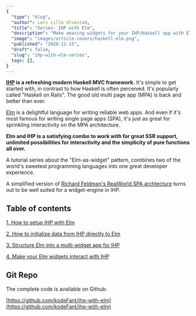 ```yaml
---
{
  "type": "blog",
  "author": Lars Lillo Ulvestad,
  "title": "Series: IHP with Elm",
  "description": "Make amazing widgets for your IHP/Haskell app with Elm.",
  "image": "images/article-covers/haskell-elm.png",
  "published": "2020-12-15",
  "draft": false,
  "slug": "ihp-with-elm-series",
  tags: [],
}
---
```


**[IHP](https://ihp.digitallyinduced.com/) is a refreshing modern Haskell MVC framework.** It's simple to get started with, in contrast to how Haskell is often perceived. It's popularly called "Haskell on Rails". The good old multi page app (MPA) is back and better than ever.

[Elm](https://elm-lang.org/) is a delightful language for writing reliable web apps. And even if it's most famous for writing single page apps (SPA), it's just as great for sprinkling interactivity on the MPA architecture. 

**Elm and IHP is a satisfying combo to work with for great SSR support, unlimited possibilities for interactivity and the simplicity of pure functions all over.**

A tutorial series about the "Elm-as-widget" pattern, combines two of the world's sweetest programming languages into one great developer experience.

A simplified version of [Richard Feldman's RealWorld SPA archtecture](https://github.com/rtfeldman/elm-spa-example) turns out to be well suited for a widget-engine in IHP.

## Table of contents

[1. How to setup IHP with Elm](blog/ihp-with-elm)

[2. How to initialize data from IHP directly to Elm](blog/passing-flags-from-ihp-to-elm)

[3. Structure Elm into a multi-widget app for IHP](blog/structure-elm-into-a-multi-widget-app-for-ihp)

[4. Make your Elm widgets interact with IHP](blog/http-requests-from-elm-to-ihp)

## Git Repo

The complete code is available on Github:

[https://github.com/kodeFant/ihp-with-elm](https://github.com/kodeFant/ihp-with-elm)